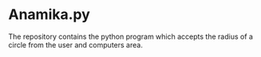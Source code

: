 # Anamika.py
The repository contains the python program which accepts the radius of a circle from the user and computers area. 
